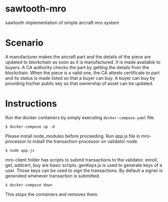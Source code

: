 # sawtooth-mro
sawtooth implementation of simple aircraft mro system

# Scenario
 A manufacturer makes the aircraft part and the details of the piece are updated to blockchain as soon as it is manufactured. It is made available to buyers. A CA authority checks the part by getting the details from the blockchain. When the piece is a valid one, the CA attests certificate to part and its status is made listed so that a buyer can buy. A buyer can buy by providing his/her public key so that ownership of asset can be updated.

# Instructions
Run the docker containers by simply executing `docker-compose.yaml` file.
```
$ docker-compose up -d
```
Please install node_modules before proceeding.
Run app.js file in mro-processor to install the transaction-processor on validator node.
```
$ node app.js
```
mro-client folder has scripts to submit transactions to the validator. enroll, get, addcert, buy are basic scripts. genKeys.js is used to generate keys of a user. Those keys can be used to sign the transactions. By default a signer is generated whenever transaction is submitted.
```
$ docker-compose down
```
This stops the containers and removes them.
